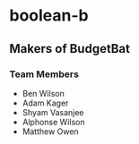 # boolean-b
## Makers of BudgetBat
### Team Members
- Ben Wilson
- Adam Kager
- Shyam Vasanjee
- Alphonse Wilson
- Matthew Owen
